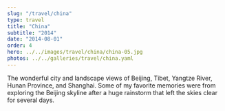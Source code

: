 ```yaml
---
slug: "/travel/china"
type: travel
title: "China"
subtitle: "2014"
date: "2014-08-01"
order: 4
hero: ../../images/travel/china/china-05.jpg
photos: ../../galleries/travel/china.yaml
---
```


The wonderful city and landscape views of Beijing, Tibet, Yangtze River, Hunan Province, and Shanghai. Some of my favorite memories were from exploring the Beijing skyline after a huge rainstorm that left the skies clear for several days.